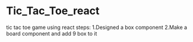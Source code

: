 # Tic_Tac_Toe_react
tic tac toe game using react
steps:
1.Designed a box component
2.Make a board component and add 9 box to it
